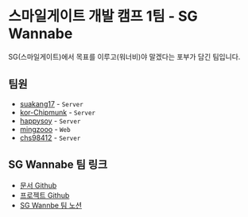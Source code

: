 # 스마일게이트 개발  캠프 1팀 - SG Wannabe

SG(스마일게이트)에서 목표를 이루고(워너비)야 말겠다는 포부가 담긴 팀입니다.

## 팀원
- [suakang17](https://www.github.com/suakang17) - `Server`
- [kor-Chipmunk](https://www.github.com/kor-Chipmunk) - `Server`
- [happysoy](https://www.github.com/happysoy) - `Server`
- [mingzooo](https://www.github.com/mingzooo) - `Web`
- [chs98412](https://www.github.com/chs98412) - `Server`

## SG Wannabe 팀 링크
* [문서 Github](./docs/README.md)
* [프로젝트 Github](./src/README.md)
* [SG Wannbe 팀 노션](https://bright-jujube-a62.notion.site/1-eaa4ea47829e4df29edb794af100deaf)
